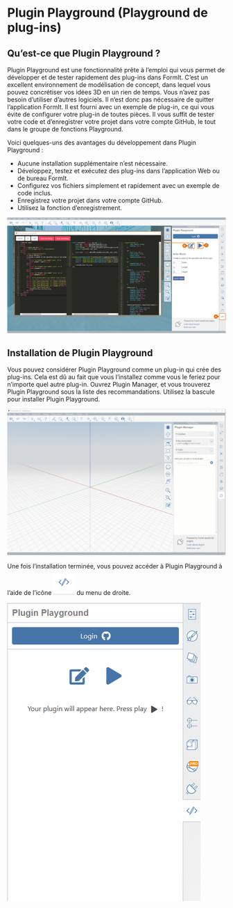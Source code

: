 # Plugin Playground (Playground de plug-ins)

## Qu’est-ce que Plugin Playground ?

Plugin Playground est une fonctionnalité prête à l’emploi qui vous permet de développer et de tester rapidement des plug-ins dans FormIt. C’est un excellent environnement de modélisation de concept, dans lequel vous pouvez concrétiser vos idées 3D en un rien de temps. Vous n’avez pas besoin d’utiliser d’autres logiciels. Il n’est donc pas nécessaire de quitter l’application FormIt. Il est fourni avec un exemple de plug-in, ce qui vous évite de configurer votre plug-in de toutes pièces. Il vous suffit de tester votre code et d’enregistrer votre projet dans votre compte GitHub, le tout dans le groupe de fonctions Playground.

Voici quelques-uns des avantages du développement dans Plugin Playground :

* Aucune installation supplémentaire n’est nécessaire.
* Développez, testez et exécutez des plug-ins dans l’application Web ou de bureau FormIt.
* Configurez vos fichiers simplement et rapidement avec un exemple de code inclus.
* Enregistrez votre projet dans votre compte GitHub.
* Utilisez la fonction d’enregistrement.

![](<../../../.gitbook/assets/14 (3) (1).png>)

## Installation de Plugin Playground

Vous pouvez considérer Plugin Playground comme un plug-in qui crée des plug-ins. Cela est dû au fait que vous l’installez comme vous le feriez pour n’importe quel autre plug-in. Ouvrez Plugin Manager, et vous trouverez Plugin Playground sous la liste des recommandations. Utilisez la bascule pour installer Plugin Playground.

![](<../../../.gitbook/assets/01-install playgground formit.gif>)

Une fois l’installation terminée, vous pouvez accéder à Plugin Playground à l’aide de l’icône ![](<../../../.gitbook/assets/image (25).png>) du menu de droite.

![](<../../../.gitbook/assets/image (53) (1) (1) (1).png>)
